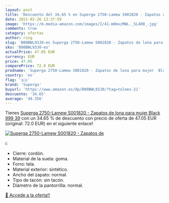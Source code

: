 ```yaml
---
layout: post
title: 'Descuento del 34.65 % en Superga 2750-Lamew S001820 - Zapatos de '
date: 2021-02-26 13:37:59
image: 'https://m.media-amazon.com/images/I/41-mOmxzMWL._SL400_.jpg'
comments: true
category: ofertas
author: ring
slug: 'B00BWL93J0-es Superga 2750-Lamew S001820 - Zapatos de lona para mujer...'
sku: 'B00BWL93J0-es'
actualPrice: 47.05 EUR
currency: EUR
price: 47.05
comparePrice: 72.0 EUR
prodname: 'Superga 2750-Lamew S001820 - Zapatos de lona para mujer  Black 999  39'
country: 'es'
flag: '🇪🇸'
brand: 'Superga'
buyurl: 'https://www.amazon.es/dp/B00BWL93J0/?tag=tolees-21'
descuento: '34.65'
average: '49.356'
---
```


Tienes [Superga 2750-Lamew S001820 - Zapatos de lona para mujer  Black 999  39](https://www.amazon.es/dp/B00BWL93J0/?tag=tolees-21) con un 34.65 % de descuento con precio de oferta de 47.05 EUR (original: 72.0 EUR) en el siguiente enlace!

[![Superga 2750-Lamew S001820 - Zapatos de ](https://m.media-amazon.com/images/I/41-mOmxzMWL._SL400_.jpg)](https://www.amazon.es/dp/B00BWL93J0/?tag=tolees-21)

ℹ️:

- Cierre: cordón.
- Material de la suela: goma.
- Forro: tela.
- Material exterior: sintético.
- Ancho del zapato: normal.
- Tipo de tacón: sin tacón.
- Diámetro de la pantorrilla: normal.

[🛒 Accede a la oferta!!](https://www.amazon.es/dp/B00BWL93J0/?tag=tolees-21)
